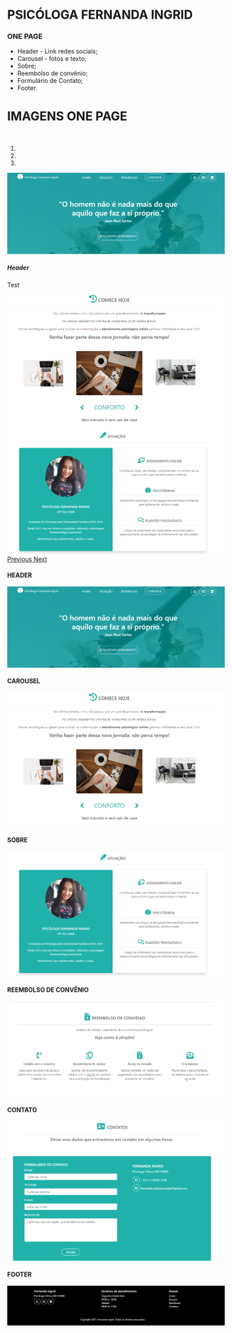 <h1> PSICÓLOGA FERNANDA INGRID </h1>
<h3> ONE PAGE </h3>
<ul>
  <li> Header - Link redes sociais; </li>
  <li> Carousel - fotos e texto;</li>
  <li> Sobre;</li>
  <li> Reembolso de convênio;</li>
  <li> Formulário de Contato;</li>
  <li> Footer.</li>
</ul>
  
<h1> IMAGENS ONE PAGE </h1>
<br>

<div id="carouselNanda" class="carousel slide" data-ride="carousel">
  <ol class="carousel-indicators">
    <li data-target="#carouselNanda" data-slide-to="0" class="active"></li>
    <li data-target="#carouselNanda" data-slide-to="1"></li>
    <li data-target="#carouselNanda" data-slide-to="2"></li>
  </ol>
  <div class="carousel-inner">
    <div class="carousel-item active">
      <img class="d-block w-100" src="img-site/1.png" alt="First slide">
        <div class="carousel-caption d-none d-md-block">
         <h5> Header </h5>
         <p>Test</p>
       </div>
    </div>
    <div class="carousel-item">
      <img class="d-block w-100" src="img-site/2.png" alt="Second slide">
    </div>
    <div class="carousel-item">
      <img class="d-block w-100" src="img-site/3.png" alt="Third slide">
    </div>
  </div>
  <a class="carousel-control-prev" href="#carouselNanda" role="button" data-slide="prev">
    <span class="carousel-control-prev-icon" aria-hidden="true"></span>
    <span class="sr-only">Previous</span>
  </a>
  <a class="carousel-control-next" href="#carouselNanda" role="button" data-slide="next">
    <span class="carousel-control-next-icon" aria-hidden="true"></span>
    <span class="sr-only">Next</span>
  </a>
</div>



<h4> HEADER </h4>
<img src="img-site/1.png">
<br>
<h4> CAROUSEL </h4>
<img src="img-site/2.png">
<br>
<h4> SOBRE </h4>
<img src="img-site/3.png">
<br>
<h4> REEMBOLSO DE CONVÊNIO </h4>
<img src="img-site/4.png">
<br>
<h4> CONTATO </h4>
<img src="img-site/5.png">
<br>
<h4> FOOTER </h4>
<img src="img-site/6.png">
<br>
